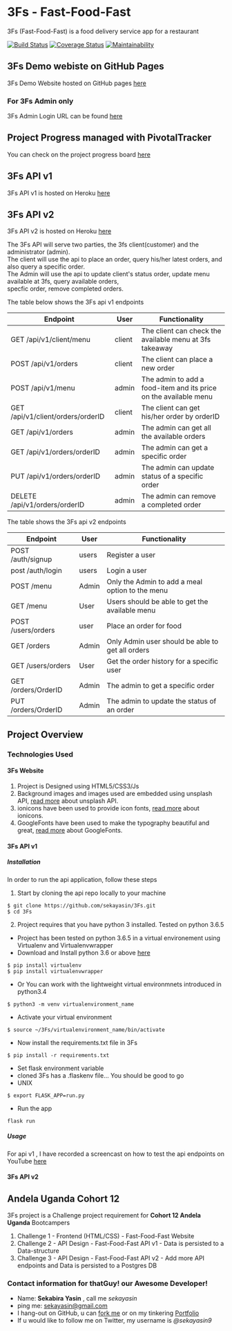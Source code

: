 # 3Fs - Fast-Food-Fast
3Fs (Fast-Food-Fast) is a food delivery service app for a restaurant

[![Build Status](https://travis-ci.com/sekayasin/3Fs.svg?branch=develop)](https://travis-ci.com/sekayasin/3Fs)
[![Coverage Status](https://coveralls.io/repos/github/sekayasin/3Fs/badge.svg?branch=develop)](https://coveralls.io/github/sekayasin/3Fs?branch=develop)
[![Maintainability](https://api.codeclimate.com/v1/badges/265ca6d8e55d6437cffa/maintainability)](https://codeclimate.com/github/sekayasin/3Fs/maintainability)

## 3Fs Demo webiste on GitHub Pages
3Fs Demo Website hosted on GitHub pages <a href="https://sekayasin.github.io/3Fs/UI">here</a>
### For 3Fs Admin only
3Fs Admin Login URL can be found <a href="https://sekayasin.github.io/3Fs/UI/admin.html">here</a>

## Project Progress managed with PivotalTracker 
You can check on the project progress board <a href="https://www.pivotaltracker.com/n/projects/2195804">here</a>

## 3Fs API v1
3Fs API v1 is hosted on Heroku <a href="https://sekayasin-3fs-api.herokuapp.com/">here</a>

## 3Fs API v2
3Fs API v2 is hosted on Heroku [here](https://sekayasin-3fs-apiv2.herokuapp.com)

The 3Fs API will serve two parties, the 3fs client(customer) and the administrator (admin).\
The client will use the api to place an order, query his/her latest orders, and also query a specific order.\
The Admin will use the api to update client's status order, update menu available at 3fs, query available orders,\
specfic order, remove completed orders.
 
The table below shows the 3Fs api v1 endpoints

| Endpoint | User | Functionality |
| --- | --- | --- |
| GET /api/v1/client/menu | client | The client can check the available menu at 3fs takeaway |
| POST /api/v1/orders | client | The client can place a new order |
| POST /api/v1/menu | admin | The admin to add a food-item and its price on the available menu |
| GET /api/v1/client/orders/orderID | client | The client can get his/her order by orderID |
| GET /api/v1/orders | admin | The admin can get all the available orders |
| GET /api/v1/orders/orderID | admin | The admin can get a specific order |
| PUT /api/v1/orders/orderID | admin | The admin can update status of a specific order |
| DELETE /api/v1/orders/orderID | admin | The admin can remove a completed order |

The table shows the 3Fs api v2 endpoints

| Endpoint | User | Functionality |
| --- | --- | --- |
| POST /auth/signup | users | Register a user |
| post /auth/login | users | Login a user |
| POST /menu | Admin | Only the Admin to add a meal option to the menu |
| GET /menu | User | Users should be able to get the available menu |
| POST /users/orders | user | Place an order for food |
| GET /orders | Admin | Only Admin user should be able to get all orders |
| GET /users/orders | User | Get the order history for a specific user |
| GET /orders/OrderID | Admin | The admin to get a specific order |
| PUT /orders/OrderID | Admin | The admin to update the status of an order |
   
## Project Overview
### Technologies Used
#### 3Fs Website
1. Project is Designed using HTML5/CSS3/Js
2. Background images and images used are embedded using unsplash API, <a href="https://source.unsplash.com/">read more</a> about unsplash API.
3. ionicons have been used to provide icon fonts, <a href="https://ionicons.com/">read more</a> about ionicons.
4. GoogleFonts have been used to make the typography beautiful and great, <a href="https://fonts.google.com/">read more</a> about GoogleFonts. 

#### 3Fs API v1
##### Installation
In order to run the api application, follow these steps
1. Start by cloning the api repo locally to your machine
```
$ git clone https://github.com/sekayasin/3Fs.git
$ cd 3Fs
```
2. Project requires that you have python 3 installed. Tested on python 3.6.5
- Project has been tested on python 3.6.5 in a virtual environement using Virtualenv and Virtualenvwrapper
- Download and Install python 3.6 or above [here](https://www.python.org/downloads/)
```
$ pip install virtualenv
$ pip install virtualenvwrapper
```
- Or You can work with the lightweight virtual environmnets introduced in python3.4
```
$ python3 -m venv virtualenvironment_name
```
- Activate your virtual environment
```
$ source ~/3Fs/virtualenvironment_name/bin/activate
```
- Now install the requirements.txt file in 3Fs
```
$ pip install -r requirements.txt
```
- Set flask environment variable
- cloned 3Fs has a .flaskenv file... You should be good to go
- UNIX
```
$ export FLASK_APP=run.py
```
- Run the app
```
flask run
``` 
##### Usage
For api v1 , I have recorded a screencast on how to test the api endpoints on YouTube [here](https://www.youtube.com/watch?v=lGi0FNqr_Ps)

#### 3Fs API v2

## Andela Uganda Cohort 12
3Fs project is a Challenge project requirement for **Cohort 12 Andela Uganda** Bootcampers
1. Challenge 1 - Frontend (HTML/CSS) - Fast-Food-Fast Website
2. Challenge 2 - API Design - Fast-Food-Fast API v1 - Data is persisted to a Data-structure
3. Challenge 3 - API Design - Fast-Food-Fast API v2 - Add more API endpoints and Data is persisted to a Postgres DB

### Contact information for thatGuy! our Awesome Developer!
- Name: **Sekabira Yasin** , call me *sekayasin*
- ping me: sekayasin@gmail.com
- I hang-out on GitHub, u can <a href="https://github.com/sekayasin">fork me</a> or on my tinkering <a href="https://sekayasin.me/">Portfolio</a>
- If u would like to follow me on Twitter, my username is *@sekayasin9*
